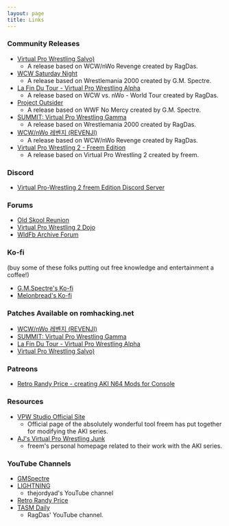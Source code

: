 ```yaml
---
layout: page
title: Links
---
```



### Community Releases

- [Virtual Pro Wrestling Salvo)](https://vpw.ajworld.net/salvo/)
  - A release based on WCW/nWo Revenge created by RagDas.
- [WCW Saturday Night](https://www.youtube.com/watch?v=K8s6xypj588)
  - A release based on Wrestlemania 2000 created by G.M. Spectre.
- [La Fin Du Tour - Virtual Pro Wrestling Alpha](https://vpw.ajworld.net/lfdt/)
  - A release based on WCW vs. nWo - World Tour created by RagDas.
- [Project Outsider](https://www.youtube.com/watch?v=tquuirULN8U)
  - A release based on WWF No Mercy created by G.M. Spectre.
- [SUMMIT: Virtual Pro Wrestling Gamma](https://vpw.ajworld.net/summit/)
  - A release based on Wrestlemania 2000 created by RagDas.
- [WCW/nWo 레벤지 (REVENJI)](https://vpw.ajworld.net/revenji/)
  - A release based on WCW/nWo Revenge created by RagDas.
- [Virtual Pro Wrestling 2 - Freem Edition](https://vpw.ajworld.net/vpw2freem/)
  - A release based on Virtual Pro Wrestling 2 created by freem.


### Discord

- [Virtual Pro-Wrestling 2 freem Edition Discord Server](https://discord.gg/PRHVGb3)


### Forums

- [Old Skool Reunion](http://oldskoolreunion.com/forum/)
- [Virtual Pro Wrestling 2 Dojo](https://www.tapatalk.com/groups/vpw2dojo/)
- [WldFb Archive Forum](https://www.tapatalk.com/groups/wldfbarchiveforum/)

### Ko-fi

(buy some of these folks putting out free knowledge and entertainment a coffee!)

- [G.M.Spectre's Ko-fi](https://ko-fi.com/gmspectre)
- [Melonbread's Ko-fi](https://ko-fi.com/melonbread1979)


### Patches Available on romhacking.net

- [WCW/nWo 레벤지 (REVENJI)](https://www.romhacking.net/hacks/8449/)
- [SUMMIT: Virtual Pro Wrestling Gamma](https://www.romhacking.net/hacks/8455/)
- [La Fin Du Tour - Virtual Pro Wrestling Alpha](https://www.romhacking.net/hacks/8456/)
- [Virtual Pro Wrestling Salvo)](https://www.romhacking.net/hacks/8457/)


### Patreons

- [Retro Randy Price - creating AKI N64 Mods for Console](https://www.patreon.com/AKI_ROMS)


### Resources

- [VPW Studio Official Site](https://vpw.ajworld.net/vpwstudio/)
  - Official page of the absolutely wonderful tool freem has put together for modifying the AKI series.
- [AJ's Virtual Pro Wrestling Junk](https://vpw.ajworld.net/)
  - freem's personal homepage related to their work with the AKI series.


### YouTube Channels

- [GMSpectre](https://www.youtube.com/@GMSpectre)
- [LIGHTNING](https://www.youtube.com/@thejordyad)
  - thejordyad's YouTube channel
- [Retro Randy Price](https://www.youtube.com/channel/UC1SXvJLUoyYR1BePDq8CgGw)
- [TASM Daily](https://www.youtube.com/channel/UCkHyQwjd07UyOtqnD7sWfMw)
  - RagDas' YouTube channel.
